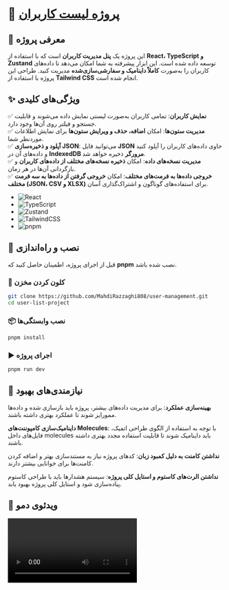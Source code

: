 # 📌 [پروژه لیست کاربران ](https://user-management-sepia-ten.vercel.app/)

## 🚀 معرفی پروژه
این پروژه یک **پنل مدیریت کاربران** است که با استفاده از **React، TypeScript و Zustand** توسعه داده شده است. این ابزار پیشرفته به شما امکان می‌دهد تا داده‌های کاربران را به‌صورت **کاملاً داینامیک و سفارشی‌سازی‌شده** مدیریت کنید. طراحی این پروژه با استفاده از **Tailwind CSS** انجام شده است.
  

## ✨ ویژگی‌های کلیدی  

✅ **نمایش کاربران**: تمامی کاربران به‌صورت لیستی نمایش داده می‌شوند و قابلیت جستجو و فیلتر روی آن‌ها وجود دارد.  
✅ **مدیریت ستون‌ها**: امکان **اضافه، حذف و ویرایش ستون‌ها** برای نمایش اطلاعات موردنظر شما.  
✅ **آپلود و ذخیره‌سازی JSON**: می‌توانید فایل **JSON** حاوی داده‌های کاربران را آپلود کنید و داده‌های آن در **IndexedDB مرورگر** ذخیره خواهد شد.  
✅ **مدیریت نسخه‌های داده**: امکان **ذخیره نسخه‌های مختلف از داده‌های کاربران** و بازگردانی آن‌ها در هر زمان.  
✅ **خروجی داده‌ها به فرمت‌های مختلف**: امکان **خروجی گرفتن از داده‌ها به سه فرمت مختلف (JSON، CSV و XLSX)** برای استفاده‌های گوناگون و اشتراک‌گذاری آسان.  


- ![React](https://img.shields.io/badge/React-20232A?style=for-the-badge&logo=react&logoColor=61DAFB)
- ![TypeScript](https://img.shields.io/badge/TypeScript-007ACC?style=for-the-badge&logo=typescript&logoColor=white) 
- ![Zustand](https://img.shields.io/badge/Zustand-FF7100?style=for-the-badge&logo=react&logoColor=white) 
- ![TailwindCSS](https://img.shields.io/badge/Tailwind_CSS-38B2AC?style=for-the-badge&logo=tailwind-css&logoColor=white) 
- ![pnpm](https://img.shields.io/badge/pnpm-F69220?style=for-the-badge&logo=pnpm&logoColor=white)

## 🔧 نصب و راه‌اندازی
قبل از اجرای پروژه، اطمینان حاصل کنید که **pnpm** نصب شده باشد.

### 🎯 کلون کردن مخزن
```sh
git clone https://github.com/MahdiRazzaghi808/user-management.git
cd user-list-project
```

### 📦 نصب وابستگی‌ها
```sh
pnpm install
```

### ▶️ اجرای پروژه
```sh
pnpm run dev
```

## 🔄 نیازمندی‌های بهبود

**بهینه‌سازی عملکرد**: برای مدیریت داده‌های بیشتر، پروژه باید بازسازی شده و داده‌ها ممورایز شوند تا عملکرد بهتری داشته باشند.  

**داینامیک‌سازی کامپوننت‌های Molecules**: با توجه به استفاده از الگوی طراحی اتمیک، فایل‌های داخل molecules باید داینامیک شوند تا قابلیت استفاده مجدد بهتری داشته باشند.  

**نداشتن کامنت به دلیل کمبود زبان**: کدهای پروژه نیاز به مستندسازی بهتر و اضافه کردن کامنت‌ها برای خوانایی بیشتر دارند.  

**نداشتن الرت‌های کاستوم و استایل کلی پروژه**: سیستم هشدارها باید با طراحی کاستوم پیاده‌سازی شود و استایل کلی پروژه بهبود یابد.

## 🎥 ویدئوی دمو
![برای مشاهده دموی پروژه کلیک کنید](https://github.com/MahdiRazzaghi808/user-management/raw/refs/heads/main/demo.mp4)


